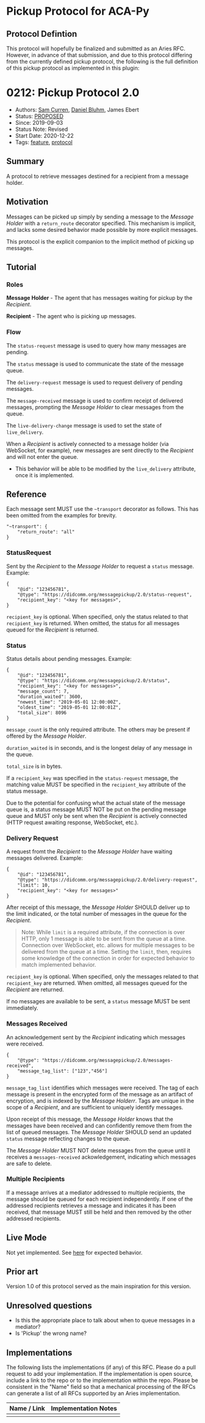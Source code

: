 # Pickup Protocol for ACA-Py

## Protocol Defintion

This protocol will hopefully be finalized and submitted as an Aries RFC.
However, in advance of that submission, and due to this protocol differing from
the currently defined pickup protocol, the following is the full definition of
this pickup protocol as implemented in this plugin:

# 0212: Pickup Protocol 2.0

- Authors: [Sam Curren](telegramsam@gmail.com), [Daniel Bluhm](dbluhm@pm.me), James Ebert
- Status: [PROPOSED](/README.md#proposed)
- Since: 2019-09-03
- Status Note: Revised
- Start Date: 2020-12-22
- Tags: [feature](/tags.md#feature), [protocol](/tags.md#protocol)

## Summary

A protocol to retrieve messages destined for a recipient from a message holder.

## Motivation

Messages can be picked up simply by sending a message to the _Message Holder_
with a `return_route` decorator specified. This mechanism is implicit, and lacks
some desired behavior made possible by more explicit messages.

This protocol is the explicit companion to the implicit method of picking up messages.

## Tutorial

### Roles

**Message Holder** - The agent that has messages waiting for pickup by the _Recipient_.

**Recipient** - The agent who is picking up messages.

### Flow

The `status-request` message is used to query how many messages are pending.

The `status` message is used to communicate the state of the message queue.

The `delivery-request` message is used to request delivery of pending messages.

The `message-received` message is used to confirm receipt of delivered messages, 
prompting the _Message Holder_ to clear messages from the queue.

The `live-delivery-change` message is used to set the state of `live_delivery`. 

When a _Recipient_ is actively connected to a message holder (via WebSocket, for
example), new messages are sent directly to the _Recipient_ and will not enter the
queue.
- This behavior will be able to be modified by the `live_delivery` attribute, once it is implemented.

## Reference

Each message sent MUST use the `~transport` decorator as follows. This has been omitted from the examples for brevity.
```json=
"~transport": {
    "return_route": "all"
}
```

### StatusRequest

Sent by the _Recipient_ to the _Message Holder_ to request a `status` message. Example:

```json=
{
    "@id": "123456781",
    "@type": "https://didcomm.org/messagepickup/2.0/status-request",
    "recipient_key": "<key for messages>",
}
```

`recipient_key` is optional. When specified, only the status related to that
`recipient_key` is returned. When omitted, the status for all messages queued for
the _Recipient_ is returned.

### Status

Status details about pending messages. Example:

```json=
{
    "@id": "123456781",
    "@type": "https://didcomm.org/messagepickup/2.0/status",
    "recipient_key": "<key for messages>",
    "message_count": 7,
    "duration_waited": 3600,
    "newest_time": "2019-05-01 12:00:00Z",
    "oldest_time": "2019-05-01 12:00:01Z",
    "total_size": 8096
}
```

`message_count` is the only required attribute. The others may be present if
offered by the _Message Holder_.

`duration_waited` is in seconds, and is the longest  delay of any message in the
queue.

`total_size` is in bytes.

If a `recipient_key` was specified in the `status-request` message, the matching
value MUST be specified in the `recipient_key` attribute of the status
message.

Due to the potential for confusing what the actual state of the message queue
is, a status message MUST NOT be put on the pending message queue and MUST only
be sent when the _Recipient_ is actively connected (HTTP request awaiting
response, WebSocket, etc.).

### Delivery Request

A request fromt the _Recipient_ to the _Message Holder_ have waiting messages delivered. Example:

```json=
{
    "@id": "123456781",
    "@type": "https://didcomm.org/messagepickup/2.0/delivery-request",
    "limit": 10,
    "recipient_key": "<key for messages>"
}
```

After receipt of this message, the _Message Holder_ SHOULD deliver up to the limit
indicated, or the total number of messages in the queue for the _Recipient_.

> Note: While `limit` is a required attribute, if the connection is over HTTP, only 1 message 
> is able to be sent from the queue at a time. Connection over WebSocket, etc. allows for 
> multiple messages to be delivered from the queue at a time. Setting the `limit`, then,
> requires some knowledge of the connection in order for expected behavior to match implemented behavior.

`recipient_key` is optional. When specified, only the messages related to that
`recipient_key` are returned. When omitted, all messages queued for the _Recipient_
are returned.

If no messages are available to be sent, a `status` message MUST be sent immediately. 

### Messages Received
An acknowledgement sent by the _Recipient_ indicating which messages were received.
```json=
{
    "@type": "https://didcomm.org/messagepickup/2.0/messages-received",
    "message_tag_list": ["123","456"]
}
```
`message_tag_list` identifies which messages were received. The tag of each message 
is present in the encrypted form of the message as an artifact of encryption, and is 
indexed by the _Message Holderr_. Tags are unique in the scope of a _Recipient_, and are sufficient 
to uniquely identify messages.

Upon receipt of this message, the _Message Holder_ knows that the messages have been received and can 
confidently remove them from the list of queued messages. The _Message Holder_ SHOULD send an updated 
`status` message reflecting changes to the queue.

The _Message Holder_ MUST NOT delete messages from the queue until it receives a `messages-received` ackowledgement, 
indicating which messages are safe to delete. 

### Multiple Recipients
If a message arrives at a mediator addressed to multiple recipients, the message should be queued 
for each recipient independently. If one of the addressed recipients retrieves a message and indicates 
it has been received, that message MUST still be held and then removed by the other addressed recipients.

## Live Mode
Not yet implemented. See [here](https://github.com/TelegramSam/aries-rfc/tree/pickup_v2/features/0685-pickup-v2#live-mode) 
for expected behavior.

## Prior art

Version 1.0 of this protocol served as the main inspiration for this version.

## Unresolved questions

- Is this the appropriate place to talk about when to queue messages in a mediator?
- Is 'Pickup' the wrong name?

## Implementations

The following lists the implementations (if any) of this RFC. Please do a pull
request to add your implementation. If the implementation is open source,
include a link to the repo or to the implementation within the repo. Please be
consistent in the "Name" field so that a mechanical processing of the RFCs can
generate a list of all RFCs supported by an Aries implementation.

Name / Link | Implementation Notes
--- | ---
 |  |
